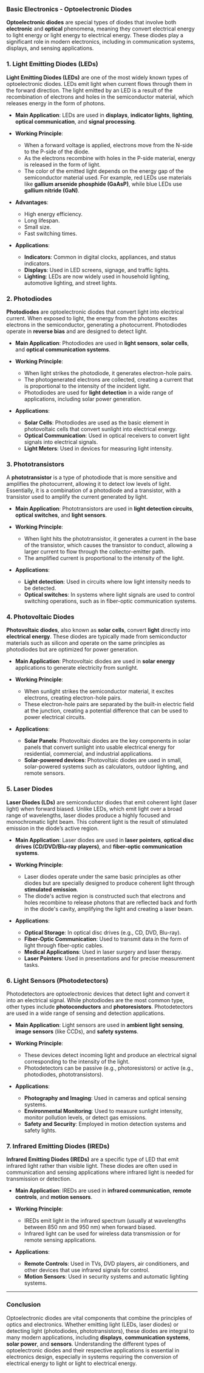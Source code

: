 ### **Basic Electronics - Optoelectronic Diodes**

**Optoelectronic diodes** are special types of diodes that involve both **electronic** and **optical** phenomena, meaning they convert electrical energy to light energy or light energy to electrical energy. These diodes play a significant role in modern electronics, including in communication systems, displays, and sensing applications. 

### **1. Light Emitting Diodes (LEDs)**

**Light Emitting Diodes (LEDs)** are one of the most widely known types of optoelectronic diodes. LEDs emit light when current flows through them in the forward direction. The light emitted by an LED is a result of the recombination of electrons and holes in the semiconductor material, which releases energy in the form of photons.

- **Main Application**: LEDs are used in **displays**, **indicator lights**, **lighting**, **optical communication**, and **signal processing**.
  
- **Working Principle**:
  - When a forward voltage is applied, electrons move from the N-side to the P-side of the diode.
  - As the electrons recombine with holes in the P-side material, energy is released in the form of light.
  - The color of the emitted light depends on the energy gap of the semiconductor material used. For example, red LEDs use materials like **gallium arsenide phosphide (GaAsP)**, while blue LEDs use **gallium nitride (GaN)**.

- **Advantages**:
  - High energy efficiency.
  - Long lifespan.
  - Small size.
  - Fast switching times.

- **Applications**:
  - **Indicators**: Common in digital clocks, appliances, and status indicators.
  - **Displays**: Used in LED screens, signage, and traffic lights.
  - **Lighting**: LEDs are now widely used in household lighting, automotive lighting, and street lights.

### **2. Photodiodes**

**Photodiodes** are optoelectronic diodes that convert light into electrical current. When exposed to light, the energy from the photons excites electrons in the semiconductor, generating a photocurrent. Photodiodes operate in **reverse bias** and are designed to detect light.

- **Main Application**: Photodiodes are used in **light sensors**, **solar cells**, and **optical communication systems**.

- **Working Principle**:
  - When light strikes the photodiode, it generates electron-hole pairs.
  - The photogenerated electrons are collected, creating a current that is proportional to the intensity of the incident light.
  - Photodiodes are used for **light detection** in a wide range of applications, including solar power generation.

- **Applications**:
  - **Solar Cells**: Photodiodes are used as the basic element in photovoltaic cells that convert sunlight into electrical energy.
  - **Optical Communication**: Used in optical receivers to convert light signals into electrical signals.
  - **Light Meters**: Used in devices for measuring light intensity.
  
### **3. Phototransistors**

A **phototransistor** is a type of photodiode that is more sensitive and amplifies the photocurrent, allowing it to detect low levels of light. Essentially, it is a combination of a photodiode and a transistor, with a transistor used to amplify the current generated by light.

- **Main Application**: Phototransistors are used in **light detection circuits**, **optical switches**, and **light sensors**.

- **Working Principle**:
  - When light hits the phototransistor, it generates a current in the base of the transistor, which causes the transistor to conduct, allowing a larger current to flow through the collector-emitter path.
  - The amplified current is proportional to the intensity of the light.

- **Applications**:
  - **Light detection**: Used in circuits where low light intensity needs to be detected.
  - **Optical switches**: In systems where light signals are used to control switching operations, such as in fiber-optic communication systems.

### **4. Photovoltaic Diodes**

**Photovoltaic diodes**, also known as **solar cells**, convert **light** directly into **electrical energy**. These diodes are typically made from semiconductor materials such as silicon and operate on the same principles as photodiodes but are optimized for power generation.

- **Main Application**: Photovoltaic diodes are used in **solar energy** applications to generate electricity from sunlight.

- **Working Principle**:
  - When sunlight strikes the semiconductor material, it excites electrons, creating electron-hole pairs.
  - These electron-hole pairs are separated by the built-in electric field at the junction, creating a potential difference that can be used to power electrical circuits.

- **Applications**:
  - **Solar Panels**: Photovoltaic diodes are the key components in solar panels that convert sunlight into usable electrical energy for residential, commercial, and industrial applications.
  - **Solar-powered devices**: Photovoltaic diodes are used in small, solar-powered systems such as calculators, outdoor lighting, and remote sensors.

### **5. Laser Diodes**

**Laser Diodes (LDs)** are semiconductor diodes that emit coherent light (laser light) when forward biased. Unlike LEDs, which emit light over a broad range of wavelengths, laser diodes produce a highly focused and monochromatic light beam. This coherent light is the result of stimulated emission in the diode’s active region.

- **Main Application**: Laser diodes are used in **laser pointers**, **optical disc drives (CD/DVD/Blu-ray players)**, and **fiber-optic communication systems**.

- **Working Principle**:
  - Laser diodes operate under the same basic principles as other diodes but are specially designed to produce coherent light through **stimulated emission**.
  - The diode's active region is constructed such that electrons and holes recombine to release photons that are reflected back and forth in the diode's cavity, amplifying the light and creating a laser beam.

- **Applications**:
  - **Optical Storage**: In optical disc drives (e.g., CD, DVD, Blu-ray).
  - **Fiber-Optic Communication**: Used to transmit data in the form of light through fiber-optic cables.
  - **Medical Applications**: Used in laser surgery and laser therapy.
  - **Laser Pointers**: Used in presentations and for precise measurement tasks.

### **6. Light Sensors (Photodetectors)**

Photodetectors are optoelectronic devices that detect light and convert it into an electrical signal. While photodiodes are the most common type, other types include **photoconductors** and **photoresistors**. Photodetectors are used in a wide range of sensing and detection applications.

- **Main Application**: Light sensors are used in **ambient light sensing**, **image sensors** (like CCDs), and **safety systems**.

- **Working Principle**:
  - These devices detect incoming light and produce an electrical signal corresponding to the intensity of the light.
  - Photodetectors can be passive (e.g., photoresistors) or active (e.g., photodiodes, phototransistors).

- **Applications**:
  - **Photography and Imaging**: Used in cameras and optical sensing systems.
  - **Environmental Monitoring**: Used to measure sunlight intensity, monitor pollution levels, or detect gas emissions.
  - **Safety and Security**: Employed in motion detection systems and safety lights.

### **7. Infrared Emitting Diodes (IREDs)**

**Infrared Emitting Diodes (IREDs)** are a specific type of LED that emit infrared light rather than visible light. These diodes are often used in communication and sensing applications where infrared light is needed for transmission or detection.

- **Main Application**: IREDs are used in **infrared communication**, **remote controls**, and **motion sensors**.

- **Working Principle**:
  - IREDs emit light in the infrared spectrum (usually at wavelengths between 850 nm and 950 nm) when forward biased.
  - Infrared light can be used for wireless data transmission or for remote sensing applications.

- **Applications**:
  - **Remote Controls**: Used in TVs, DVD players, air conditioners, and other devices that use infrared signals for control.
  - **Motion Sensors**: Used in security systems and automatic lighting systems.

---

### **Conclusion**

Optoelectronic diodes are vital components that combine the principles of optics and electronics. Whether emitting light (LEDs, laser diodes) or detecting light (photodiodes, phototransistors), these diodes are integral to many modern applications, including **displays**, **communication systems**, **solar power**, and **sensors**. Understanding the different types of optoelectronic diodes and their respective applications is essential in electronics design, especially in systems requiring the conversion of electrical energy to light or light to electrical energy.
